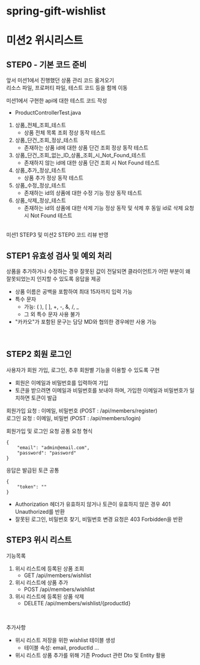 # spring-gift-wishlist
# 미션2 위시리스트

## STEP0 - 기본 코드 준비
앞서 미션1에서 진행했던 상품 관리 코드 옮겨오기 <br>
리소스 파일, 프로퍼티 파일, 테스트 코드 등을 함께 이동 <br>

미션1에서 구현한 api에 대한 테스트 코드 작성
- ProductControllerTest.java

1. 상품_전체_조회_테스트
    - 상품 전체 목록 조회 정상 동작 테스트
2. 상품_단건_조회_정상_테스트
    - 존재하는 상품 id에 대한 상품 단건 조회 정상 동작 테스트
3. 상품_단건_조회_없는_ID_상품_조회_시_Not_Found_테스트
    - 존재하지 않는 id에 대한 상품 단건 조회 시 Not Found 테스트
4. 상품_추가_정상_테스트
    - 상품 추가 정상 동작 테스트
5. 상품_수정_정상_테스트
    - 존재하는 id의 상품에 대한 수정 기능 정상 동작 테스트
6. 상품_삭제_정상_테스트
    - 존재하는 id의 상품에 대한 삭제 기능 정상 동작 및 삭제 후 동일 id로 삭제 요청 시 Not Found 테스트
<br>
미션1 STEP3 및 미션2 STEP0 코드 리뷰 반영
<br>

## STEP1 유효성 검사 및 예외 처리
상품을 추가하거나 수정하는 경우 잘못된 값이 전달되면 클라이언트가 어떤 부분이 왜 잘못되었는지 인지할 수 있도록 응답을 제공
- 상품 이름은 공백을 포함하여 최대 15자까지 입력 가능
- 특수 문자
   - 가능: ( ), [ ], +, -, &, /, _
   - 그 외 특수 문자 사용 불가
- "카카오"가 포함된 문구는 담당 MD와 협의한 경우에만 사용 가능
<br>

## STEP2 회원 로그인
사용자가 회원 가입, 로그인, 추후 회원별 기능을 이용할 수 있도록 구현
- 회원은 이메일과 비밀번호를 입력하여 가입
- 토큰을 받으려면 이메일과 비밀번호를 보내야 하며, 가입한 이메일과 비밀번호가 일치하면 토큰이 발급

회원가입 요청 : 이메일, 비밀번호 (POST : /api/members/register) <br>
로그인 요청 : 이메일, 비밀번 (POST : /api/members/login)

회원가입 및 로그인 요청 공통 요청 형식
```
{
    "email": "admin@email.com",
    "password": "password"
}
```

응답은 발급된 토큰 공통
```
{
    "token": ""
}
```

- Authorization 헤더가 유효하지 않거나 토큰이 유효하지 않은 경우 401 Unauthorized를 반환
- 잘못된 로그인, 비밀번호 찾기, 비밀번호 변경 요청은 403 Forbidden을 반환

## STEP3 위시 리스트

기능목록
1. 위시 리스트에 등록된 상품 조회
   - GET /api/members/wishlist
2. 위시 리스트에 상품 추가
   - POST /api/members/wishlist
3. 위시 리스트에 등록된 상품 삭제
   - DELETE /api/members/wishlist/{productId}
<br>

추가사항
- 위시 리스트 저장을 위한 wishlist 테이블 생성
  - 테이블 속성: email, productId ...
- 위시 리스트 상품 추가를 위해 기존 Product 관련 Dto 및 Entity 활용